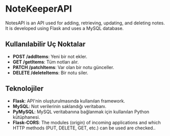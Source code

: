 ﻿# NoteKeeperAPI
NotesAPI is an API used for adding, retrieving, updating, and deleting notes. It is developed using Flask and uses a MySQL database.
## Kullanılabilir Uç Noktalar

- **POST /addItems**: Yeni bir not ekler.
- **GET /getItems**: Tüm notları alır.
- **PATCH /patchItems**: Var olan bir notu günceller.
- **DELETE /deleteItems**: Bir notu siler.

## Teknolojiler

- **Flask**: API'nin oluşturulmasında kullanılan framework.
- **MySQL**: Not verilerinin saklandığı veritabanı.
- **PyMySQL**: MySQL veritabanına bağlanmak için kullanılan Python kütüphanesi.
- **Flask-CORS**: The modules (origin) of incoming applications and which HTTP methods (PUT, DELETE, GET, etc.) can be used are checked..
